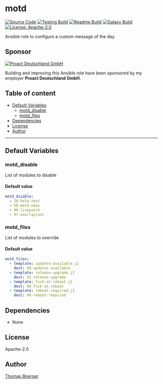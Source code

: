 # motd

[![Source Code](https://img.shields.io/badge/github-source%20code-blue?logo=github&logoColor=white)](https://github.com/rolehippie/motd) [![Testing Build](https://github.com/rolehippie/motd/workflows/testing/badge.svg)](https://github.com/rolehippie/motd/actions?query=workflow%3Atesting) [![Readme Build](https://github.com/rolehippie/motd/workflows/readme/badge.svg)](https://github.com/rolehippie/motd/actions?query=workflow%3Areadme) [![Galaxy Build](https://github.com/rolehippie/motd/workflows/galaxy/badge.svg)](https://github.com/rolehippie/motd/actions?query=workflow%3Agalaxy) [![License: Apache-2.0](https://img.shields.io/github/license/rolehippie/motd)](https://github.com/rolehippie/motd/blob/master/LICENSE) 

Ansible role to configure a custom message of the day. 

## Sponsor 

[![Proact Deutschland GmbH](https://proact.eu/wp-content/uploads/2020/03/proact-logo.png)](https://proact.eu) 

Building and improving this Ansible role have been sponsored by my employer **Proact Deutschland GmbH**.

## Table of content

* [Default Variables](#default-variables)
  * [motd_disable](#motd_disable)
  * [motd_files](#motd_files)
* [Dependencies](#dependencies)
* [License](#license)
* [Author](#author)

---

## Default Variables

### motd_disable

List of modules to disable

#### Default value

```YAML
motd_disable:
  - 10-help-text
  - 50-motd-news
  - 80-livepatch
  - 97-overlayroot
```

### motd_files

List of modules to override

#### Default value

```YAML
motd_files:
  - template: updates-available.j2
    dest: 90-updates-available
  - template: release-upgrade.j2
    dest: 91-release-upgrade
  - template: fsck-at-reboot.j2
    dest: 98-fsck-at-reboot
  - template: reboot-required.j2
    dest: 98-reboot-required
```

## Dependencies

* None

## License

Apache-2.0

## Author

[Thomas Boerger](https://github.com/tboerger)
